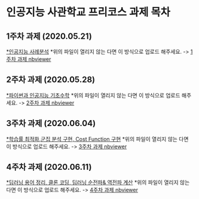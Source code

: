 # 인공지능 사관학교 프리코스 과제 목차

## 1주차 과제 (2020.05.21)
[*인공지능 사례분석](https://github.com/kim-kyeongjin/gajua/blob/master/1%EC%A3%BC%EC%B0%A8_%EA%B3%BC%EC%A0%9C.ipynb)
*위의 파일이 열리지 않는 다면 이 방식으로 업로드 해주세요. -> [1주차 과제 nbviewer](https://nbviewer.jupyter.org/github/kim-kyeongjin/gajua/blob/master/1%EC%A3%BC%EC%B0%A8_%EA%B3%BC%EC%A0%9C.ipynb)
## 2주차 과제 (2020.05.28)
[*파이썬과 인공지능 기초수학](https://github.com/kim-kyeongjin/gajua/blob/master/2%E1%84%8C%E1%85%AE%E1%84%8E%E1%85%A1%E1%84%80%E1%85%AA%E1%84%8C%E1%85%A6.ipynb)
*위의 파일이 열리지 않는 다면 이 방식으로 업로드 해주세요. -> [2주차 과제 nbviewer]( https://nbviewer.jupyter.org/github/kim-kyeongjin/gajua/blob/master/2%E1%84%8C%E1%85%AE%E1%84%8E%E1%85%A1%E1%84%80%E1%85%AA%E1%84%8C%E1%85%A6.ipynb)
## 3주차 과제 (2020.06.04)
[*학습률 최적화,군집 분석 구현, Cost Function 구현](https://github.com/kim-kyeongjin/gajua/blob/master/3%EC%A3%BC%EC%B0%A8_%EA%B3%BC%EC%A0%9C.ipynb)
*위의 파일이 열리지 않는 다면 이 방식으로 업로드 해주세요. -> [3주차 과제 nbviewer](https://nbviewer.jupyter.org/github/kim-kyeongjin/gajua/blob/master/3%EC%A3%BC%EC%B0%A8_%EA%B3%BC%EC%A0%9C.ipynb)
## 4주차 과제 (2020.06.11)
[*딥러닝 용어 정리, 클론 코딩, 딥러닝 순전파& 역전파 계산]()
*위의 파일이 열리지 않는 다면 이 방식으로 업로드 해주세요. -> [4주차 과제 nbviewer]()
